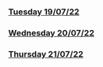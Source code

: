 ### [Tuesday 19/07/22](https://github.com/kennethpHN/core-code-from-scratch-readme/tree/main/week1/Tuesday-19-07-22)
### [Wednesday 20/07/22](https://github.com/kennethpHN/core-code-from-scratch-readme/tree/main/week1/Wednesday-20-07-22)
### [Thursday 21/07/22](https://github.com/kennethpHN/core-code-from-scratch-readme/tree/main/week1/Thursday-21-07-22)
